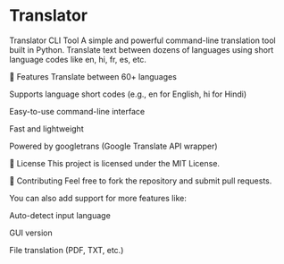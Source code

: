 # Translator
Translator CLI Tool
A simple and powerful command-line translation tool built in Python.
Translate text between dozens of languages using short language codes like en, hi, fr, es, etc.

🔧 Features
Translate between 60+ languages

Supports language short codes (e.g., en for English, hi for Hindi)

Easy-to-use command-line interface

Fast and lightweight

Powered by googletrans (Google Translate API wrapper)

📄 License
This project is licensed under the MIT License.

🤝 Contributing
Feel free to fork the repository and submit pull requests.

You can also add support for more features like:

Auto-detect input language

GUI version

File translation (PDF, TXT, etc.)
